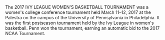 The 2017 IVY LEAGUE WOMEN'S BASKETBALL TOURNAMENT was a women's college conference tournament held March 11–12, 2017 at the Palestra on the campus of the University of Pennsylvania in Philadelphia. It was the first postseason tournament held by the Ivy League in women's basketball. Penn won the tournament, earning an automatic bid to the 2017 NCAA Tournament.
